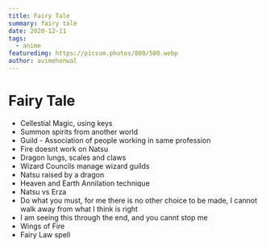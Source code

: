 ```yaml
---
title: Fairy Tale
summary: fairy tale
date: 2020-12-11
tags:
  - anime
featuredimg: https://picsum.photos/800/500.webp
author: avimehenwal
---
```


# Fairy Tale

- Cellestial Magic, using keys
- Summon spirits from another world
- Guild - Association of people working in same profession
- Fire doesnt work on Natsu
- Dragon lungs, scales and claws
- Wizard Councils manage wizard guilds
- Natsu raised by a dragon
- Heaven and Earth Annilation technique
- Natsu vs Erza
- Do what you must, for me there is no other choice to be made, I cannot walk away from what I think is right
- I am seeing this through the end, and you cannt stop me
- Wings of Fire
- Fairy Law spell
